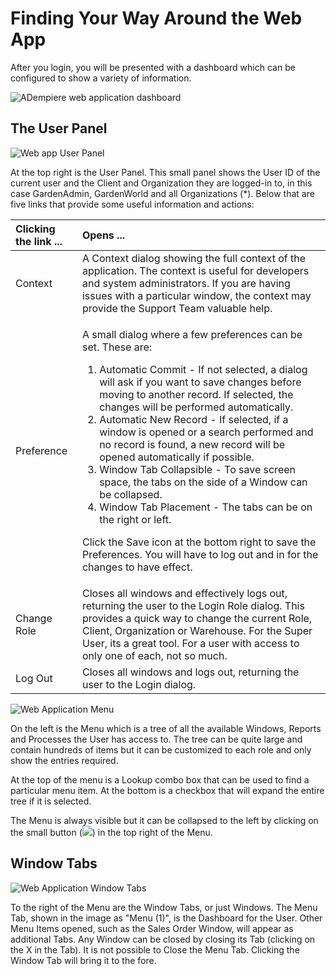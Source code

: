 # Finding Your Way Around the Web App

After you login, you will be presented with a dashboard which can be configured to show a variety of information.

![ADempiere web application dashboard](../../../.gitbook/assets/webui_dashboard.PNG)

## The User Panel

![Web app User Panel](../../../.gitbook/assets/webui_userpanel.PNG)

At the top right is the User Panel. This small panel shows the User ID of the current user and the Client and Organization they are logged-in to, in this case GardenAdmin, GardenWorld and all Organizations \(\*\). Below that are five links that provide some useful information and actions:

<table>
  <thead>
    <tr>
      <th style="text-align:left">Clicking the link ...</th>
      <th style="text-align:left">Opens ...</th>
    </tr>
  </thead>
  <tbody>
    <tr>
      <td style="text-align:left">Context</td>
      <td style="text-align:left">A Context dialog showing the full context of the application. The context
        is useful for developers and system administrators. If you are having issues
        with a particular window, the context may provide the Support Team valuable
        help.</td>
    </tr>
    <tr>
      <td style="text-align:left">Preference</td>
      <td style="text-align:left">
        <p>A small dialog where a few preferences can be set. These are:</p>
        <ol>
          <li>Automatic Commit - If not selected, a dialog will ask if you want to save
            changes before moving to another record. If selected, the changes will
            be performed automatically.</li>
          <li>Automatic New Record - If selected, if a window is opened or a search
            performed and no record is found, a new record will be opened automatically
            if possible.</li>
          <li>Window Tab Collapsible - To save screen space, the tabs on the side of
            a Window can be collapsed.</li>
          <li>Window Tab Placement - The tabs can be on the right or left.</li>
        </ol>
        <p>Click the Save icon at the bottom right to save the Preferences. You will
          have to log out and in for the changes to have effect.</p>
      </td>
    </tr>
    <tr>
      <td style="text-align:left">Change Role</td>
      <td style="text-align:left">Closes all windows and effectively logs out, returning the user to the
        Login Role dialog. This provides a quick way to change the current Role,
        Client, Organization or Warehouse. For the Super User, its a great tool.
        For a user with access to only one of each, not so much.</td>
    </tr>
    <tr>
      <td style="text-align:left">Log Out</td>
      <td style="text-align:left">Closes all windows and logs out, returning the user to the Login dialog.</td>
    </tr>
  </tbody>
</table>

![Web Application Menu](../../../.gitbook/assets/webui_menu.PNG)

On the left is the Menu which is a tree of all the available Windows, Reports and Processes the User has access to. The tree can be quite large and contain hundreds of items but it can be customized to each role and only show the entries required.

At the top of the menu is a Lookup combo box that can be used to find a particular menu item. At the bottom is a checkbox that will expand the entire tree if it is selected.

The Menu is always visible but it can be collapsed to the left by clicking on the small button \(![](../../../.gitbook/assets/borderlayout-btn-left.png)\) in the top right of the Menu.

## Window Tabs

![Web Application Window Tabs](../../../.gitbook/assets/webui_windowtabs.PNG)

To the right of the Menu are the Window Tabs, or just Windows. The Menu Tab, shown in the image as "Menu \(1\)", is the Dashboard for the User. Other Menu Items opened, such as the Sales Order Window, will appear as additional Tabs. Any Window can be closed by closing its Tab \(clicking on the X in the Tab\). It is not possible to Close the Menu Tab. Clicking the Window Tab will bring it to the fore.


